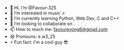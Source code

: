 - 👋 Hi, I’m @Favour-325
- 👀 I’m interested in music ♬ 
- 🌱 I’m currently learning Python, Web Dev, C and C++
- 💞️ I’m looking to collaborate on .
- 📫 How to reach me: favoureyong6@gmail.com
- 😄 Pronouns: e.w3_25
- ⚡ Fun fact: I'm a cool guy 😎 

<!---
Favour-325/Favour-325 is a ✨ special ✨ repository because its `README.md` (this file) appears on your GitHub profile.
You can click the Preview link to take a look at your changes.
--->
